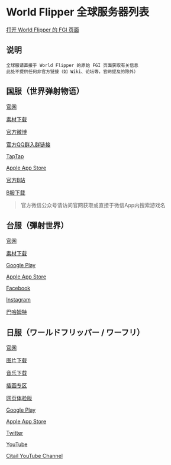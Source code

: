 # World Flipper 全球服务器列表

[打开 World Flipper 的 FGI 页面](https://furrygames.top/zh-cn/games/World_Flipper.html)

## 说明
    全球服请直接于 World Flipper 的原始 FGI 页面获取有关信息
    此处不提供任何非官方链接（如 Wiki、论坛等，官网提及的除外）

## 国服（世界弹射物语）

[官网](https://worldflipper.leiting.com)

[素材下载](https://worldflipper.leiting.com/downloads)

[官方微博](https://weibo.com/u/7541735234)

[官方QQ群入群链接](https://jq.qq.com/?_wv=1027&k=J1JCI7fF)

[TapTap](https://www.taptap.cn/app/218693)

[Apple App Store](https://apps.apple.com/cn/app/%E4%B8%96%E7%95%8C%E5%BC%B9%E5%B0%84%E7%89%A9%E8%AF%AD/id1523594788)

[官方B站](https://space.bilibili.com/1365027097/)

[B服下载](https://www.biligame.com/detail/?id=107362)

>官方微信公众号请访问官网获取或直接于微信App内搜索游戏名

## 台服（彈射世界）

[官网](https://world-flipper.beanfun.com)

[素材下载](https://world-flipper.beanfun.com/downloads)

[Google Play](https://play.google.com/store/apps/details?id=air.com.gamania.worldflipper)

[Apple App Store](https://apps.apple.com/tw/app/%E5%BD%88%E5%B0%84%E4%B8%96%E7%95%8C/id1512089665)

[Facebook](https://www.facebook.com/WorldFlipper.TW)

[Instagram](https://www.instagram.com/worldflippertw/)

[巴哈姆特](https://forum.gamer.com.tw/A.php?bsn=37689)

## 日服（ワールドフリッパー / ワーフリ）

[官网](https://worldflipper.jp)

[图片下载](https://worldflipper.jp/digital_art/fankit/)

[音乐下载](https://worldflipper.jp/digital_art/sound/)

[插画专区](https://worldflipper.jp/digital_art/illust/)

[网页体验版](https://worldflipper.jp/demo/)

[Google Play](http://play.google.com/store/apps/details?id=air.jp.co.cygames.worldflipper)

[Apple App Store](https://itunes.apple.com/jp/app/id1300508857)

[Twitter](https://twitter.com/world_flipper)

[YouTube](https://www.youtube.com/channel/UCfpAq8FDsYtE4Jfs8FgiVXQ)

[Citail YouTube Channel](https://www.youtube.com/channel/UC4z_44S_KifPNmKrSzaEgCQ)

